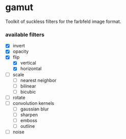 # gamut
Toolkit of suckless filters for the farbfeld image format.


### available filters

- [x] invert
- [x] opacity
- [x] flip
  - [x] vertical
  - [x] horizontal
- [ ] scale
  - [ ] nearest neighbor
  - [ ] bilinear
  - [ ] bicubic
- [ ] rotate
- [ ] convolution kernels
  - [ ] gaussian blur
  - [ ] sharpen
  - [ ] emboss
  - [ ] outline
- [ ] noise
